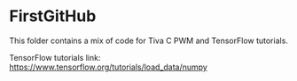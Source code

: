 # FirstGitHub
This folder contains a mix of code for Tiva C PWM and TensorFlow tutorials.

TensorFlow tutorials link:
https://www.tensorflow.org/tutorials/load_data/numpy
